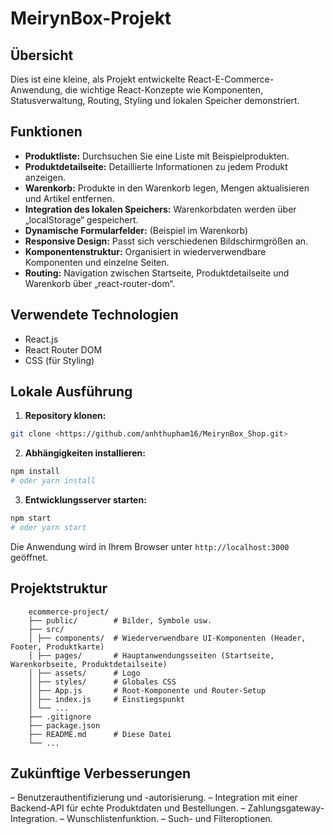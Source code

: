 # MeirynBox-Projekt

## Übersicht
Dies ist eine kleine, als Projekt entwickelte React-E-Commerce-Anwendung, die wichtige React-Konzepte wie Komponenten, Statusverwaltung, Routing, Styling und lokalen Speicher demonstriert.

## Funktionen
- **Produktliste:** Durchsuchen Sie eine Liste mit Beispielprodukten.
- **Produktdetailseite:** Detaillierte Informationen zu jedem Produkt anzeigen.
- **Warenkorb:** Produkte in den Warenkorb legen, Mengen aktualisieren und Artikel entfernen.
- **Integration des lokalen Speichers:** Warenkorbdaten werden über „localStorage“ gespeichert.
- **Dynamische Formularfelder:** (Beispiel im Warenkorb)
- **Responsive Design:** Passt sich verschiedenen Bildschirmgrößen an.
- **Komponentenstruktur:** Organisiert in wiederverwendbare Komponenten und einzelne Seiten.
- **Routing:** Navigation zwischen Startseite, Produktdetailseite und Warenkorb über „react-router-dom“.

## Verwendete Technologien
- React.js
- React Router DOM
- CSS (für Styling)

## Lokale Ausführung
1. **Repository klonen:**
```bash
git clone <https://github.com/anhthupham16/MeirynBox_Shop.git>
```
2. **Abhängigkeiten installieren:**
```bash
npm install
# oder yarn install
```
3. **Entwicklungsserver starten:**
```bash
npm start
# oder yarn start
```
Die Anwendung wird in Ihrem Browser unter `http://localhost:3000` geöffnet.

## Projektstruktur
```
    ecommerce-project/
    ├── public/        # Bilder, Symbole usw.
    ├── src/
    │ ├── components/  # Wiederverwendbare UI-Komponenten (Header, Footer, Produktkarte)
    │ ├── pages/       # Hauptanwendungsseiten (Startseite, Warenkorbseite, Produktdetailseite)
    │ ├── assets/      # Logo
    │ ├── styles/      # Globales CSS
    │ ├── App.js       # Root-Komponente und Router-Setup
    │ ├── index.js     # Einstiegspunkt
    │ └── ...
    ├── .gitignore
    ├── package.json
    ├── README.md      # Diese Datei
    └── ...
```

## Zukünftige Verbesserungen
– Benutzerauthentifizierung und -autorisierung.
– Integration mit einer Backend-API für echte Produktdaten und Bestellungen.
– Zahlungsgateway-Integration.
– Wunschlistenfunktion.
– Such- und Filteroptionen.